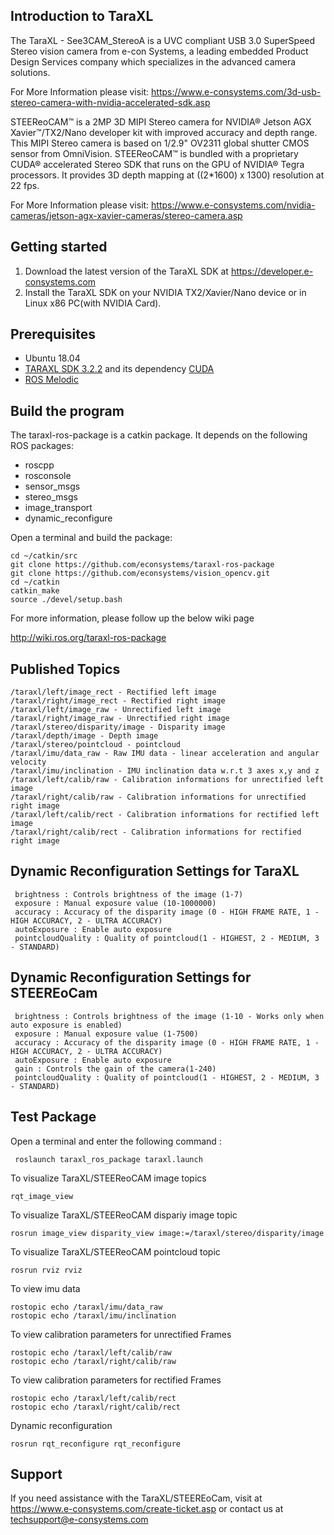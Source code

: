 ## Introduction to TaraXL

The TaraXL - See3CAM_StereoA is a UVC compliant USB 3.0 SuperSpeed Stereo vision camera from e-con Systems, a leading embedded Product Design Services company which specializes in the advanced camera solutions.

For More Information please visit:
https://www.e-consystems.com/3d-usb-stereo-camera-with-nvidia-accelerated-sdk.asp

STEEReoCAM™ is a 2MP 3D MIPI Stereo camera for NVIDIA® Jetson AGX Xavier™/TX2/Nano developer kit with improved accuracy and depth range. This MIPI Stereo camera is based on 1/2.9" OV2311 global shutter CMOS sensor from OmniVision. STEEReoCAM™ is bundled with a proprietary CUDA® accelerated Stereo SDK that runs on the GPU of NVIDIA® Tegra processors. It provides 3D depth mapping at ((2*1600) x 1300) resolution at 22 fps. 

For More Information please visit:
https://www.e-consystems.com/nvidia-cameras/jetson-agx-xavier-cameras/stereo-camera.asp

## Getting started

1. Download the latest version of the TaraXL SDK at https://developer.e-consystems.com
2. Install the TaraXL SDK on your NVIDIA TX2/Xavier/Nano device or in Linux x86 PC(with NVIDIA Card).

## Prerequisites

- Ubuntu 18.04
- [TARAXL SDK 3.2.2](https://developer.e-consystems.com) and its dependency [CUDA](https://developer.nvidia.com/cuda-downloads)
- [ROS Melodic](http://wiki.ros.org/melodic/Installation/Ubuntu)

## Build the program

The taraxl-ros-package is a catkin package. It depends on the following ROS packages:

   - roscpp
   - rosconsole
   - sensor_msgs
   - stereo_msgs
   - image_transport
   - dynamic_reconfigure

Open a terminal and build the package:
    
    cd ~/catkin/src
    git clone https://github.com/econsystems/taraxl-ros-package
    git clone https://github.com/econsystems/vision_opencv.git
    cd ~/catkin
    catkin_make
    source ./devel/setup.bash

For more information, please follow up the below wiki page

http://wiki.ros.org/taraxl-ros-package

## Published Topics

    /taraxl/left/image_rect - Rectified left image
    /taraxl/right/image_rect - Rectified right image
    /taraxl/left/image_raw - Unrectified left image
    /taraxl/right/image_raw - Unrectified right image 
    /taraxl/stereo/disparity/image - Disparity image
    /taraxl/depth/image - Depth image 
    /taraxl/stereo/pointcloud - pointcloud
    /taraxl/imu/data_raw - Raw IMU data - linear acceleration and angular velocity
    /taraxl/imu/inclination - IMU inclination data w.r.t 3 axes x,y and z
    /taraxl/left/calib/raw - Calibration informations for unrectified left image
    /taraxl/right/calib/raw - Calibration informations for unrectified right image
    /taraxl/left/calib/rect - Calibration informations for rectified left image
    /taraxl/right/calib/rect - Calibration informations for rectified right image

## Dynamic Reconfiguration Settings for TaraXL

     brightness : Controls brightness of the image (1-7)
     exposure : Manual exposure value (10-1000000)
     accuracy : Accuracy of the disparity image (0 - HIGH FRAME RATE, 1 - HIGH ACCURACY, 2 - ULTRA ACCURACY) 
     autoExposure : Enable auto exposure 
     pointcloudQuality : Quality of pointcloud(1 - HIGHEST, 2 - MEDIUM, 3 - STANDARD) 

## Dynamic Reconfiguration Settings for STEEREoCam

     brightness : Controls brightness of the image (1-10 - Works only when auto exposure is enabled) 
     exposure : Manual exposure value (1-7500)
     accuracy : Accuracy of the disparity image (0 - HIGH FRAME RATE, 1 - HIGH ACCURACY, 2 - ULTRA ACCURACY) 
     autoExposure : Enable auto exposure 
     gain : Controls the gain of the camera(1-240) 
     pointcloudQuality : Quality of pointcloud(1 - HIGHEST, 2 - MEDIUM, 3 - STANDARD) 

## Test Package

Open a terminal and enter the following command :

     roslaunch taraxl_ros_package taraxl.launch

To visualize TaraXL/STEEReoCAM image topics

	rqt_image_view

To visualize TaraXL/STEEReoCAM dispariy image topic

	rosrun image_view disparity_view image:=/taraxl/stereo/disparity/image

To visualize TaraXL/STEEReoCAM pointcloud topic

	rosrun rviz rviz

To view imu data

	rostopic echo /taraxl/imu/data_raw
	rostopic echo /taraxl/imu/inclination

To view calibration parameters for unrectified Frames

	rostopic echo /taraxl/left/calib/raw 
	rostopic echo /taraxl/right/calib/raw 

To view calibration parameters for rectified Frames

	rostopic echo /taraxl/left/calib/rect
	rostopic echo /taraxl/right/calib/rect 
	       
Dynamic reconfiguration

	rosrun rqt_reconfigure rqt_reconfigure

## Support

If you need assistance with the TaraXL/STEEREoCam, visit at https://www.e-consystems.com/create-ticket.asp or contact us at techsupport@e-consystems.com

